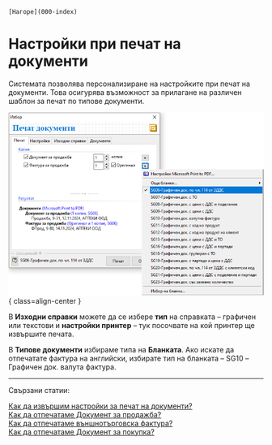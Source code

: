 ```{only} html
[Нагоре](000-index)
```

# Настройки при печат на документи

Системата позволява персонализиране на настройките при печат на документи. Това осигурява възможност за прилагане на различен шаблон за печат по типове документи. 

![](902-doc-printing1.png){ class=align-center }

В **Изходни справки** можете да се избере **тип** на справката –
графичен или текстови и **настройки принтер** – тук посочвате на
кой принтер ще извършите печата.

В **Типове документи** избираме типа на **Бланката**. Ако искате да
отпечатате фактура на английски, избирате тип на бланката – SG10 –
Графичен док. валута фактура.

___
Свързани статии:  

[Как да извършим настройки за печат на документи?](https://www.unicontsoft.com/cms/node/157)  
[Как да отпечатаме Документ за продажба?](https://www.unicontsoft.com/cms/node/27)  
[Как да отпечатаме външнотърговска фактура?](https://www.unicontsoft.com/cms/node/135)  
[Как да отпечатаме Документ за покупка?](https://www.unicontsoft.com/cms/node/25)  
